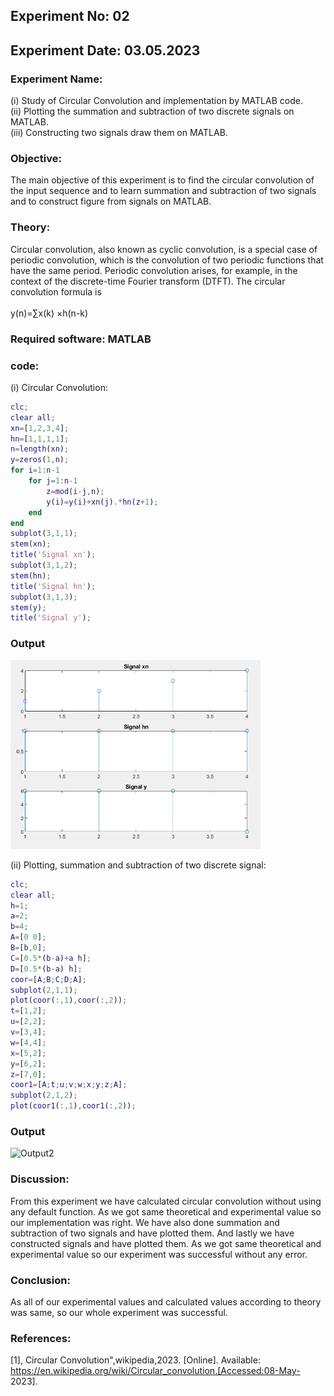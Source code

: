 ## Experiment No: 02
## Experiment Date: 03.05.2023
### Experiment Name:
(i) Study of Circular Convolution and implementation by MATLAB code.
<br>
(ii) Plotting the summation and subtraction of two discrete signals on   MATLAB. 
<br>
(iii) Constructing two signals draw them on MATLAB.
### Objective:
The main objective of this experiment is to find the circular convolution of the input sequence and to learn summation and subtraction of two signals and to construct figure from signals on MATLAB.
### Theory:
Circular convolution, also known as cyclic convolution, is a special case of periodic convolution, which is the convolution of two periodic functions that have the same period. Periodic convolution arises, for example, in the context of the discrete-time Fourier transform (DTFT).
The circular convolution formula is
<br>
<br>
              y(n)=∑x(k) ×h(n-k)
### Required software: MATLAB
### code:
(i) Circular Convolution:
```matlab
clc;
clear all;
xn=[1,2,3,4];
hn=[1,1,1,1];
n=length(xn);
y=zeros(1,n);
for i=1:n-1
    for j=1:n-1
        z=mod(i-j,n);
        y(i)=y(i)+xn(j).*hn(z+1);
    end
end
subplot(3,1,1);
stem(xn);
title('Signal xn');
subplot(3,1,2);
stem(hn);
title('Signal hn');
subplot(3,1,3);
stem(y);
title('Signal y');

```
### Output 
<img width="400" alt="output" src="https://github.com/Anika-nawer/ECE-4124-DSP-Lab-Reports/blob/main/Lab%2002/circular_convolution.png">

(ii) Plotting, summation and subtraction of two discrete signal:
```matlab
clc;
clear all;
h=1;
a=2;
b=4;
A=[0 0];
B=[b,0];
C=[0.5*(b-a)+a h];
D=[0.5*(b-a) h];
coor=[A;B;C;D;A];
subplot(2,1,1);
plot(coor(:,1),coor(:,2));
t=[1,2];
u=[2,2];
v=[3,4];
w=[4,4];
x=[5,2];
y=[6,2];
z=[7,0];
coor1=[A;t;u;v;w;x;y;z;A];
subplot(2,1,2);
plot(coor1(:,1),coor1(:,2));

```
### Output 
<img width="420" alt="Output2" src="">

### Discussion: 
From this experiment we have calculated circular convolution without using any default function. As we got same theoretical and experimental value so our implementation was right. We have also done summation and subtraction of two signals and have plotted them.  And lastly we have constructed signals and have plotted them. As we got same theoretical and experimental value so our experiment was successful without any error. 
### Conclusion: 
As all of our experimental values and calculated values according to theory was same, so our whole experiment was successful.
### References: 
[1], Circular Convolution",wikipedia,2023. [Online]. Available: https://en.wikipedia.org/wiki/Circular_convolution.[Accessed:08-May- 2023].
